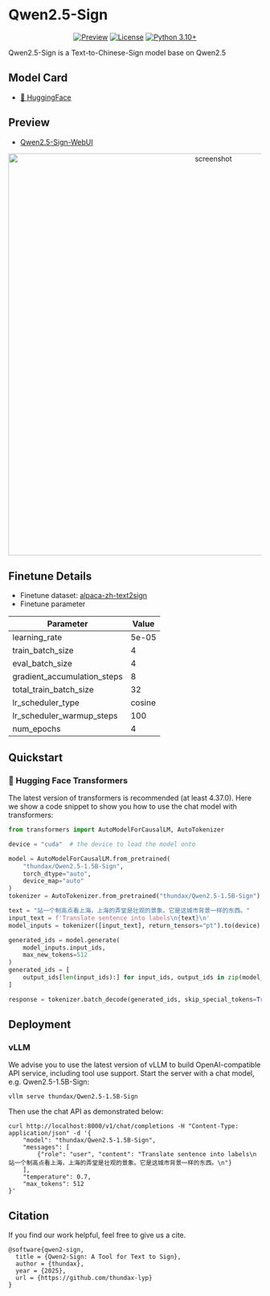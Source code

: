 # Qwen2.5-Sign

<div align="center"> 

[![Preview](https://img.shields.io/badge/Preview-WebUI-red)](https://huggingface.co/spaces/thundax/Qwen2.5-Sign-WebUI)
[![License](https://img.shields.io/badge/LICENSE-MIT-green.svg)](https://opensource.org/licenses/MIT)
[![Python 3.10+](https://img.shields.io/badge/Python-3.10+-blue.svg)](https://www.python.org/downloads/release/python-3100/)
</div>

Qwen2.5-Sign is a Text-to-Chinese-Sign model base on Qwen2.5

## Model Card

- [🤗 HuggingFace](https://huggingface.co/thundax/Qwen2.5-1.5B-Sign)

## Preview

- [Qwen2.5-Sign-WebUI](https://huggingface.co/spaces/thundax/Qwen2.5-Sign-WebUI)

<div align="center">
  <img src="./assets/screenshot.jpg" width="800" alt="screenshot"/>
</div>

## Finetune Details

- Finetune dataset: [alpaca-zh-text2sign](https://huggingface.co/datasets/thundax/alpaca-zh-text2sign)
- Finetune parameter

| Parameter                   | Value  |
|-----------------------------|--------|
| learning_rate               | 5e-05  |
| train_batch_size            | 4      |
| eval_batch_size             | 4      |
| gradient_accumulation_steps | 8      |
| total_train_batch_size      | 32     |
| lr_scheduler_type           | cosine |
| lr_scheduler_warmup_steps   | 100    |
| num_epochs                  | 4      |

## Quickstart

### 🤗 Hugging Face Transformers

The latest version of transformers is recommended (at least 4.37.0). Here we show a code snippet to show you how to use
the chat model with transformers:

```python
from transformers import AutoModelForCausalLM, AutoTokenizer

device = "cuda"  # the device to load the model onto

model = AutoModelForCausalLM.from_pretrained(
    "thundax/Qwen2.5-1.5B-Sign",
    torch_dtype="auto",
    device_map="auto"
)
tokenizer = AutoTokenizer.from_pretrained("thundax/Qwen2.5-1.5B-Sign")

text = "站一个制高点看上海，上海的弄堂是壮观的景象。它是这城市背景一样的东西。"
input_text = f'Translate sentence into labels\n{text}\n'
model_inputs = tokenizer([input_text], return_tensors="pt").to(device)

generated_ids = model.generate(
    model_inputs.input_ids,
    max_new_tokens=512
)
generated_ids = [
    output_ids[len(input_ids):] for input_ids, output_ids in zip(model_inputs.input_ids, generated_ids)
]

response = tokenizer.batch_decode(generated_ids, skip_special_tokens=True)[0]
```

## Deployment

### vLLM

We advise you to use the latest version of vLLM to build OpenAI-compatible API service, including tool use support.
Start the server with a chat model, e.g. Qwen2.5-1.5B-Sign:

```shell
vllm serve thundax/Qwen2.5-1.5B-Sign
```

Then use the chat API as demonstrated below:

```shell
curl http://localhost:8000/v1/chat/completions -H "Content-Type: application/json" -d '{
    "model": "thundax/Qwen2.5-1.5B-Sign",
    "messages": [
        {"role": "user", "content": "Translate sentence into labels\n站一个制高点看上海，上海的弄堂是壮观的景象。它是这城市背景一样的东西。\n"}
    ],
    "temperature": 0.7,
    "max_tokens": 512
}'
```

## Citation

If you find our work helpful, feel free to give us a cite.

```
@software{qwen2-sign,
  title = {Qwen2-Sign: A Tool for Text to Sign},
  author = {thundax},
  year = {2025},
  url = {https://github.com/thundax-lyp}
}
```